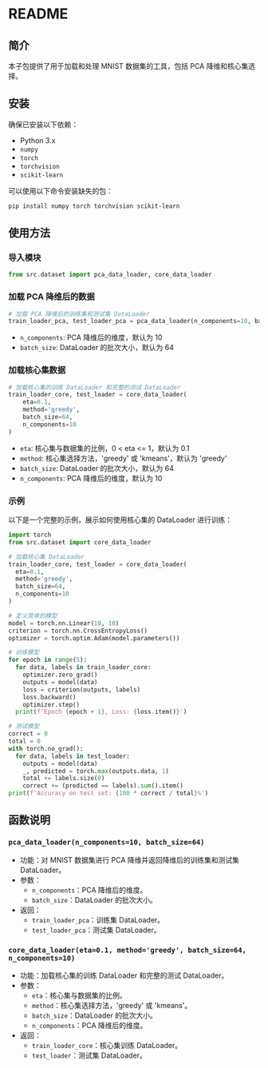 # README

## 简介

本子包提供了用于加载和处理 MNIST 数据集的工具，包括 PCA 降维和核心集选择。

## 安装

确保已安装以下依赖：

- Python 3.x
- `numpy`
- `torch`
- `torchvision`
- `scikit-learn`

可以使用以下命令安装缺失的包：

```bash
pip install numpy torch torchvision scikit-learn
```

## 使用方法

### 导入模块

```python
from src.dataset import pca_data_loader, core_data_loader
```

### 加载 PCA 降维后的数据

```python
# 加载 PCA 降维后的训练集和测试集 DataLoader
train_loader_pca, test_loader_pca = pca_data_loader(n_components=10, batch_size=64)
```

- `n_components`: PCA 降维后的维度，默认为 10
- `batch_size`: DataLoader 的批次大小，默认为 64

### 加载核心集数据

```python
# 加载核心集的训练 DataLoader 和完整的测试 DataLoader
train_loader_core, test_loader = core_data_loader(
    eta=0.1,
    method='greedy',
    batch_size=64,
    n_components=10
)
```

- `eta`: 核心集与数据集的比例，0 < eta <= 1，默认为 0.1
- `method`: 核心集选择方法，'greedy' 或 'kmeans'，默认为 'greedy'
- `batch_size`: DataLoader 的批次大小，默认为 64
- `n_components`: PCA 降维后的维度，默认为 10

### 示例

以下是一个完整的示例，展示如何使用核心集的 DataLoader 进行训练：

```python
import torch
from src.dataset import core_data_loader

# 加载核心集 DataLoader
train_loader_core, test_loader = core_data_loader(
  eta=0.1,
  method='greedy',
  batch_size=64,
  n_components=10
)

# 定义简单的模型
model = torch.nn.Linear(10, 10)
criterion = torch.nn.CrossEntropyLoss()
optimizer = torch.optim.Adam(model.parameters())

# 训练模型
for epoch in range(5):
  for data, labels in train_loader_core:
    optimizer.zero_grad()
    outputs = model(data)
    loss = criterion(outputs, labels)
    loss.backward()
    optimizer.step()
  print(f'Epoch {epoch + 1}, Loss: {loss.item()}')

# 测试模型
correct = 0
total = 0
with torch.no_grad():
  for data, labels in test_loader:
    outputs = model(data)
    _, predicted = torch.max(outputs.data, 1)
    total += labels.size(0)
    correct += (predicted == labels).sum().item()
print(f'Accuracy on test set: {100 * correct / total}%')
```

## 函数说明

### `pca_data_loader(n_components=10, batch_size=64)`

- 功能：对 MNIST 数据集进行 PCA 降维并返回降维后的训练集和测试集 DataLoader。
- 参数：
  - `n_components`：PCA 降维后的维度。
  - `batch_size`：DataLoader 的批次大小。
- 返回：
  - `train_loader_pca`：训练集 DataLoader。
  - `test_loader_pca`：测试集 DataLoader。

### `core_data_loader(eta=0.1, method='greedy', batch_size=64, n_components=10)`

- 功能：加载核心集的训练 DataLoader 和完整的测试 DataLoader。
- 参数：
  - `eta`：核心集与数据集的比例。
  - `method`：核心集选择方法，'greedy' 或 'kmeans'。
  - `batch_size`：DataLoader 的批次大小。
  - `n_components`：PCA 降维后的维度。
- 返回：
  - `train_loader_core`：核心集训练 DataLoader。
  - `test_loader`：测试集 DataLoader。

